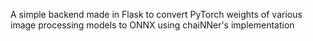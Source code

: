 A simple backend made in Flask to convert PyTorch weights of various image processing models to ONNX using chaiNNer's implementation
